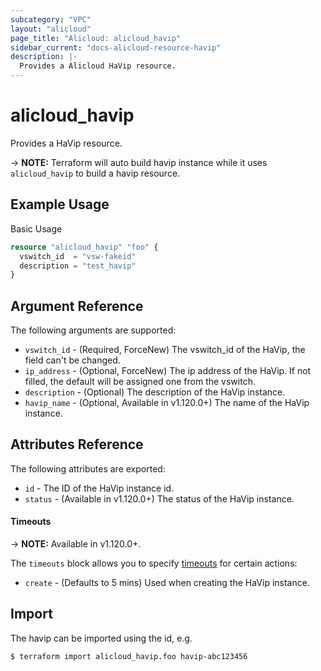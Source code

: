 ```yaml
---
subcategory: "VPC"
layout: "alicloud"
page_title: "Alicloud: alicloud_havip"
sidebar_current: "docs-alicloud-resource-havip"
description: |-
  Provides a Alicloud HaVip resource.
---
```


# alicloud\_havip

Provides a HaVip resource.

-> **NOTE:** Terraform will auto build havip instance  while it uses `alicloud_havip` to build a havip resource.

## Example Usage

Basic Usage

```terraform
resource "alicloud_havip" "foo" {
  vswitch_id  = "vsw-fakeid"
  description = "test_havip"
}
```
## Argument Reference

The following arguments are supported:

* `vswitch_id` - (Required, ForceNew) The vswitch_id of the HaVip, the field can't be changed.
* `ip_address` - (Optional, ForceNew) The ip address of the HaVip. If not filled, the default will be assigned one from the vswitch.
* `description` - (Optional) The description of the HaVip instance.
* `havip_name` - (Optional, Available in v1.120.0+) The name of the HaVip instance.

## Attributes Reference

The following attributes are exported:

* `id` - The ID of the HaVip instance id.
* `status` - (Available in v1.120.0+) The status of the HaVip instance.

#### Timeouts

-> **NOTE:** Available in v1.120.0+.

The `timeouts` block allows you to specify [timeouts](https://www.terraform.io/docs/configuration-0-11/resources.html#timeouts) for certain actions:

* `create` - (Defaults to 5 mins) Used when creating the HaVip instance.

## Import

The havip can be imported using the id, e.g.

```shell
$ terraform import alicloud_havip.foo havip-abc123456
```




